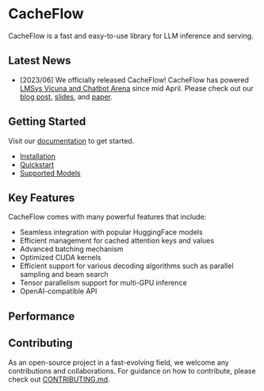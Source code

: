 # CacheFlow

CacheFlow is a fast and easy-to-use library for LLM inference and serving.

## Latest News

- [2023/06] We officially released CacheFlow! CacheFlow has powered [LMSys Vicuna and Chatbot Arena](https://chat.lmsys.org) since mid April. Please check out our [blog post](), [slides](), and [paper]().

## Getting Started

Visit our [documentation]() to get started.
- [Installation]()
- [Quickstart]()
- [Supported Models]()

## Key Features

CacheFlow comes with many powerful features that include:

- Seamless integration with popular HuggingFace models
- Efficient management for cached attention keys and values
- Advanced batching mechanism
- Optimized CUDA kernels
- Efficient support for various decoding algorithms such as parallel sampling and beam search
- Tensor parallelism support for multi-GPU inference
- OpenAI-compatible API

## Performance


## Contributing

As an open-source project in a fast-evolving field, we welcome any contributions and collaborations.
For guidance on how to contribute, please check out [CONTRIBUTING.md](./CONTRIBUTING.md).
